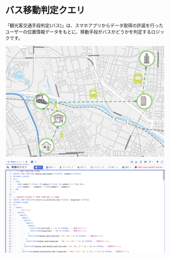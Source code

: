 # バス移動判定クエリ

「観光客交通手段判定(バス)」は、スマホアプリからデータ取得の許諾を行ったユーザーの位置情報データをもとに、移動手段がバスかどうかを判定するロジックです。

![](resources/thumbnail_1.png)
![](resources/thumbnail_2.png)